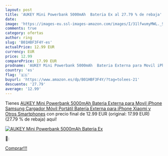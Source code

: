 ```yaml
---
layout: post
title: 'AUKEY Mini Powerbank 5000mAh  Bateria Ex al 27.79 % de rebaja'
date: 
image: 'https://images-eu.ssl-images-amazon.com/images/I/31lfwumyMWL._SL200_.jpg'
comments: true
category: ofertas
author: ring
slug: 'B01HBF3F4Y-es'
actualPrice: 12.99 EUR
currency: EUR
price: 12.99
comparePrice: 17.99 EUR
prodname: 'AUKEY Mini Powerbank 5000mAh  Bateria Externa para Movil iPhone  Samsung  Cargador Móvil Portátil  Batería Externa para iPhone  Xiaomi y Otros Smartphones'
country: 'es'
flag: '🇪🇸'
buyurl: 'https://www.amazon.es/dp/B01HBF3F4Y/?tag=tolees-21'
descuento: '27.79'
average: '12.99'
---
```


Tienes [AUKEY Mini Powerbank 5000mAh  Bateria Externa para Movil iPhone  Samsung  Cargador Móvil Portátil  Batería Externa para iPhone  Xiaomi y Otros Smartphones](https://www.amazon.es/dp/B01HBF3F4Y/?tag=tolees-21) con precio final de  12.99 EUR (original: 17.99 EUR) (27.79 %  de rebaja) aqui!

[![AUKEY Mini Powerbank 5000mAh  Bateria Ex](https://images-eu.ssl-images-amazon.com/images/I/31lfwumyMWL._SL200_.jpg)](https://www.amazon.es/dp/B01HBF3F4Y/?tag=tolees-21)

🔎:


[Comprar!!!](https://www.amazon.es/dp/B01HBF3F4Y/?tag=tolees-21)
